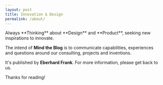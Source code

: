 ```yaml
---
layout: post
title: Innovation & Design
permalink: /about/
---
```


<p></p>
Always **Thinking** about **Design** and **Product**, seeking new inspirations to innovate.

The intend of **Mind the Blog** is to communicate capabilities, experiences and questions around our consulting, projects and inventions.

It's published by **Eberhard Frank**. For more information, please get back to us.

Thanks for reading!

